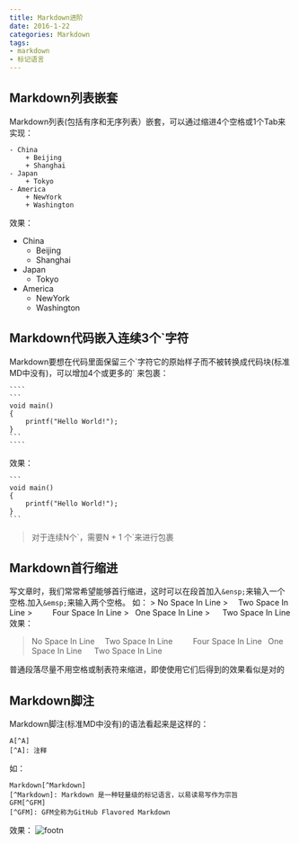 ```yaml
---
title: Markdown进阶
date: 2016-1-22
categories: Markdown
tags:
- markdown
- 标记语言
---
```


## Markdown列表嵌套
Markdown列表(包括有序和无序列表）嵌套，可以通过缩进4个空格或1个Tab来实现：
<!--more-->

    - China
        + Beijing
        + Shanghai
    - Japan
        + Tokyo
    - America
        + NewYork
        + Washington
效果：
- China
    + Beijing
    + Shanghai
- Japan
    + Tokyo
- America
    + NewYork
    + Washington

## Markdown代码嵌入连续3个\`字符
Markdown要想在代码里面保留三个\`字符它的原始样子而不被转换成代码块(标准MD中没有)，可以增加4个或更多的\` 来包裹：
`````
````
```
void main()
{
    printf("Hello World!");
}
```
````
`````
效果：
````
```
void main()
{
    printf("Hello World!");
}
```
````
> 对于连续N个\`，需要N + 1 个\`来进行包裹

## Markdown首行缩进
写文章时，我们常常希望能够首行缩进，这时可以在段首加入`&ensp;`来输入一个空格.加入`&emsp;`来输入两个空格。
如：
    > No Space In Line
    > &emsp;Two Space In Line
    > &emsp;&emsp; Four Space In Line
    > &ensp;One Space In Line
    > &ensp;&ensp; Two Space In Line
效果：
> No Space In Line
> &emsp;Two Space In Line
> &emsp;&emsp; Four Space In Line
> &ensp;One Space In Line
> &ensp;&ensp; Two Space In Line

普通段落尽量不用空格或制表符来缩进，即使使用它们后得到的效果看似是对的

## Markdown脚注
Markdown脚注(标准MD中没有)的语法看起来是这样的：

    A[^A]
    [^A]: 注释
如：

    Markdown[^Markdown]
    [^Markdown]: Markdown 是一种轻量级的标记语言，以易读易写作为宗旨
    GFM[^GFM]
    [^GFM]: GFM全称为GitHub Flavored Markdown
效果：
![footn](http://7xq8f9.com1.z0.glb.clouddn.com/pic%2Ffootn.PNG)
